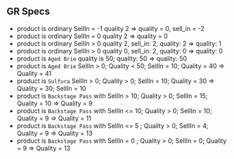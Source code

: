 ## GR Specs

- product is ordinary SellIn = -1 quality 2 => quality = 0, sell_in = -2 
- product is ordinary SellIn = 0 quality 2 => quality = 0
- product is ordinary SellIn > 0 quality 2, sell_in: 2, quality: 2 => quality: 1
- product is ordinary SellIn > 0 quality 0, sell_in: 2, quality: 0 => quality: 0
- product is `Aged Brie` quality is 50; quality: 50 => quality: 50
- product is `Aged Brie` SellIn > 0; Quality < 50; SellIn = 10; Quality = 40 => Quality = 41 
- product is `Sulfura` SellIn > 0; Quality > 0; SellIn = 10; Quality = 30 => Quality = 30; SellIn = 10
- product is `Backstage Pass` with SellIn > 10; Quality > 0; SellIn = 15; Quality = 10 => Quality = 9
- product is `Backstage Pass` with SellIn <= 10; Quality > 0; SellIn = 10; Quality = 9 => Quality = 11
- product is `Backstage Pass` with SellIn <= 5 ; Quality > 0; SellIn = 4; Quality = 9 => Quality = 13
- product is `Backstage Pass` with SellIn = 0 ; Quality > 0; SellIn = 0; Quality = 9 => Quality = 13


